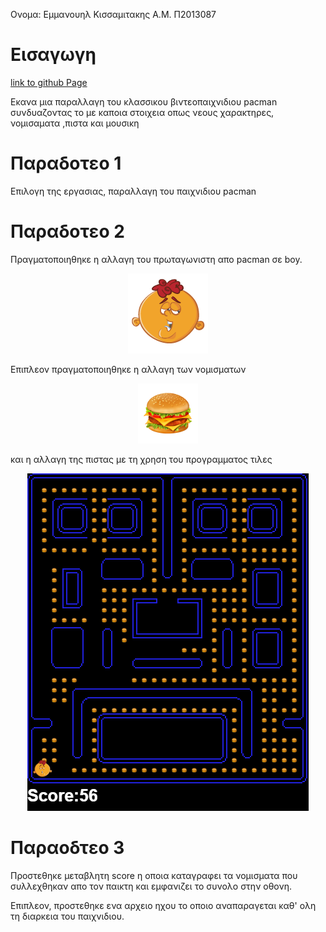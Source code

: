    Oνομα: Εμμανουηλ Κισσαμιτακης  Α.Μ. Π2013087

# Εισαγωγη

   [link to github Page](https://manos5545.github.io)
   


   Εκανα μια παραλλαγη του κλασσικου βιντεοπαιχνιδιου pacman
   συνδυαζοντας το με καποια στοιχεια οπως
   νεους χαρακτηρες, νομισαματα ,πιστα και μουσικη


# Παραδοτεο 1

   Επιλογη της εργασιας, παραλλαγη του παιχνιδιου pacman

# Παραδοτεο 2
  
   Πραγματοποιηθηκε η αλλαγη του πρωταγωνιστη απο pacman σε boy.

<p align="center">
  <img src="https://raw.githubusercontent.com/manos5545/pacman/master/assets/prot.png">
 
</p>


   Επιπλεον πραγματοποιηθηκε η αλλαγη των νομισματων

<p align="center">
  <img src="https://raw.githubusercontent.com/manos5545/pacman/master/assets/burger.png">
 
</p>


   και η αλλαγη της πιστας με τη χρηση του προγραμματος τιλες

 <p align="center">
  <img src="https://raw.githubusercontent.com/manos5545/pacman/master/assets/pista.png">
 
</p>



# Παραοδτεο 3

   Προστεθηκε μεταβλητη score η οποια καταγραφει τα νομισματα που συλλεχθηκαν απο
   τον παικτη και εμφανιζει το συνολο στην οθονη.

   Επιπλεον, προστεθηκε ενα αρχειο ηχου το οποιο αναπαραγεται καθ' ολη τη
   διαρκεια του παιχνιδιου.
   
   
